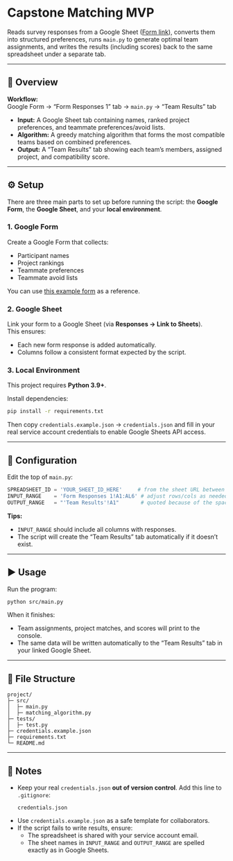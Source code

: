 # Capstone Matching MVP

Reads survey responses from a Google Sheet ([Form link](https://forms.gle/7FqcxKCf5QBYoocc7)), converts them into structured preferences, runs `main.py` to generate optimal team assignments, and writes the results (including scores) back to the same spreadsheet under a separate tab.

---

## 🧩 Overview

**Workflow:**  
Google Form → “Form Responses 1” tab → `main.py` → “Team Results” tab

- **Input:** A Google Sheet tab containing names, ranked project preferences, and teammate preferences/avoid lists.  
- **Algorithm:** A greedy matching algorithm that forms the most compatible teams based on combined preferences.  
- **Output:** A “Team Results” tab showing each team’s members, assigned project, and compatibility score.

---

## ⚙️ Setup

There are three main parts to set up before running the script: the **Google Form**, the **Google Sheet**, and your **local environment**.

### 1. Google Form
Create a Google Form that collects:
- Participant names  
- Project rankings  
- Teammate preferences  
- Teammate avoid lists  

You can use [this example form](https://forms.gle/7FqcxKCf5QBYoocc7) as a reference.

### 2. Google Sheet
Link your form to a Google Sheet (via **Responses → Link to Sheets**).  
This ensures:
- Each new form response is added automatically.
- Columns follow a consistent format expected by the script.

### 3. Local Environment
This project requires **Python 3.9+**.

Install dependencies:
```bash
pip install -r requirements.txt
```

Then copy `credentials.example.json` → `credentials.json` and fill in your real service account credentials to enable Google Sheets API access.

---

## 🔧 Configuration

Edit the top of `main.py`:
```python
SPREADSHEET_ID = 'YOUR_SHEET_ID_HERE'     # from the sheet URL between /d/ and /edit
INPUT_RANGE    = 'Form Responses 1!A1:AL6' # adjust rows/cols as needed
OUTPUT_RANGE   = "'Team Results'!A1"       # quoted because of the space
```

**Tips:**
- `INPUT_RANGE` should include all columns with responses.  
- The script will create the “Team Results” tab automatically if it doesn’t exist.

---

## ▶️ Usage

Run the program:
```bash
python src/main.py
```

When it finishes:
- Team assignments, project matches, and scores will print to the console.
- The same data will be written automatically to the “Team Results” tab in your linked Google Sheet.

---

## 🧰 File Structure

```
project/
├─ src/
│  ├─ main.py
│  ├─ matching_algorithm.py
├─ tests/
│  ├─ test.py
├─ credentials.example.json
├─ requirements.txt
└─ README.md
```

---

## 🧠 Notes

- Keep your real `credentials.json` **out of version control**. Add this line to `.gitignore`:
  ```
  credentials.json
  ```
- Use `credentials.example.json` as a safe template for collaborators.
- If the script fails to write results, ensure:
  - The spreadsheet is shared with your service account email.
  - The sheet names in `INPUT_RANGE` and `OUTPUT_RANGE` are spelled exactly as in Google Sheets.
